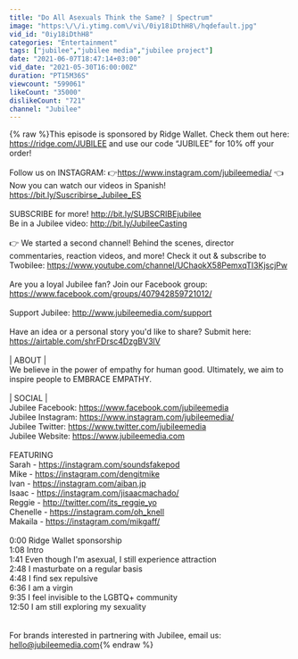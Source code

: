 ```yaml
---
title: "Do All Asexuals Think the Same? | Spectrum"
image: "https:\/\/i.ytimg.com\/vi\/0iy18iDthH8\/hqdefault.jpg"
vid_id: "0iy18iDthH8"
categories: "Entertainment"
tags: ["jubilee","jubilee media","jubilee project"]
date: "2021-06-07T18:47:14+03:00"
vid_date: "2021-05-30T16:00:00Z"
duration: "PT15M36S"
viewcount: "599061"
likeCount: "35000"
dislikeCount: "721"
channel: "Jubilee"
---
```

{% raw %}This episode is sponsored by Ridge Wallet. Check them out here: <a rel="nofollow" target="blank" href="https://ridge.com/JUBILEE">https://ridge.com/JUBILEE</a> and use our code “JUBILEE” for 10% off your order!<br /><br />Follow us on INSTAGRAM: 👉<a rel="nofollow" target="blank" href="https://www.instagram.com/jubileemedia/">https://www.instagram.com/jubileemedia/</a> 👈<br />Now you can watch our videos in Spanish! <a rel="nofollow" target="blank" href="https://bit.ly/Suscribirse_Jubilee_ES">https://bit.ly/Suscribirse_Jubilee_ES</a><br /><br />SUBSCRIBE for more! <a rel="nofollow" target="blank" href="http://bit.ly/SUBSCRIBEjubilee">http://bit.ly/SUBSCRIBEjubilee</a> <br />Be in a Jubilee video: <a rel="nofollow" target="blank" href="http://bit.ly/JubileeCasting">http://bit.ly/JubileeCasting</a><br /><br />👉 We started a second channel! Behind the scenes, director commentaries, reaction videos, and more! Check it out &amp; subscribe to Twobilee: <a rel="nofollow" target="blank" href="https://www.youtube.com/channel/UChaokX58PemxqTI3KjscjPw">https://www.youtube.com/channel/UChaokX58PemxqTI3KjscjPw</a><br /><br />Are you a loyal Jubilee fan? Join our Facebook group: <a rel="nofollow" target="blank" href="https://www.facebook.com/groups/407942859721012/">https://www.facebook.com/groups/407942859721012/</a><br /><br />Support Jubilee: <a rel="nofollow" target="blank" href="http://www.jubileemedia.com/support">http://www.jubileemedia.com/support</a><br /><br />Have an idea or a personal story you'd like to share? Submit here: <a rel="nofollow" target="blank" href="https://airtable.com/shrFDrsc4DzgBV3lV">https://airtable.com/shrFDrsc4DzgBV3lV</a><br /><br />| ABOUT |<br />We believe in the power of empathy for human good. Ultimately, we aim to inspire people to EMBRACE EMPATHY.<br /><br />| SOCIAL |<br />Jubilee Facebook: <a rel="nofollow" target="blank" href="https://www.facebook.com/jubileemedia">https://www.facebook.com/jubileemedia</a><br />Jubilee Instagram: <a rel="nofollow" target="blank" href="https://www.instagram.com/jubileemedia/">https://www.instagram.com/jubileemedia/</a><br />Jubilee Twitter: <a rel="nofollow" target="blank" href="https://www.twitter.com/jubileemedia">https://www.twitter.com/jubileemedia</a><br />Jubilee Website: <a rel="nofollow" target="blank" href="https://www.jubileemedia.com">https://www.jubileemedia.com</a><br /><br />FEATURING<br />Sarah - <a rel="nofollow" target="blank" href="https://instagram.com/soundsfakepod">https://instagram.com/soundsfakepod</a><br />Mike - <a rel="nofollow" target="blank" href="https://instagram.com/dengitmike">https://instagram.com/dengitmike</a><br />Ivan - <a rel="nofollow" target="blank" href="https://instagram.com/aiban.jp">https://instagram.com/aiban.jp</a><br />Isaac - <a rel="nofollow" target="blank" href="https://instagram.com/jisaacmachado/">https://instagram.com/jisaacmachado/</a><br />Reggie - <a rel="nofollow" target="blank" href="http://twitter.com/its_reggie_yo">http://twitter.com/its_reggie_yo</a><br />Chenelle - <a rel="nofollow" target="blank" href="https://instagram.com/oh_knell">https://instagram.com/oh_knell</a><br />Makaila - <a rel="nofollow" target="blank" href="https://instagram.com/mikgaff/">https://instagram.com/mikgaff/</a><br /><br />0:00 Ridge Wallet sponsorship<br />1:08 Intro<br />1:41 Even though I'm asexual, I still experience attraction<br />2:48 I masturbate on a regular basis<br />4:48 I find sex repulsive<br />6:36 I am a virgin<br />9:35 I feel invisible to the LGBTQ+ community <br />12:50 I am still exploring my sexuality<br /><br /><br />For brands interested in partnering with Jubilee, email us:<br />hello@jubileemedia.com{% endraw %}
